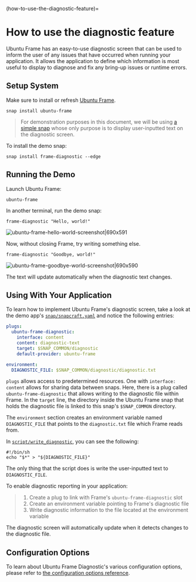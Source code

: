(how-to-use-the-diagnostic-feature)=
# How to use the diagnostic feature

Ubuntu Frame has an easy-to-use diagnostic screen that can be used to inform the user of any issues that have occurred when running your application. It allows the application to define which information is most useful to display to diagnose and fix any bring-up issues or runtime errors.

## Setup System

Make sure to install or refresh [Ubuntu Frame](https://mir-server.io/ubuntu-frame/).

    snap install ubuntu-frame

>For demonstration purposes in this document, we will be using [a simple snap](https://github.com/AlanGriffiths/ubuntu-frame-diagnostic) whose only purpose is to display user-inputted text on the diagnostic screen.

To install the demo snap:

    snap install frame-diagnostic --edge

## Running the Demo

Launch Ubuntu Frame:

    ubuntu-frame

In another terminal, run the demo snap:

    frame-diagnostic "Hello, world!"

![ubuntu-frame-hello-world-screenshot|690x591](upload://8H9q4sg7vgW7bEZYX29E2V3AEpu.jpeg)

Now, without closing Frame, try writing something else.

    frame-diagnostic "Goodbye, world!"

![ubuntu-frame-goodbye-world-screenshot|690x590](upload://dDlljTYS66WSs77oWymQIlxGIai.jpeg)

The text will update automatically when the diagnostic text changes.

## Using With Your Application

To learn how to implement Ubuntu Frame's diagnostic screen, take a look at the demo app's [`snap/snapcraft.yaml`](https://github.com/AlanGriffiths/ubuntu-frame-diagnostic/blob/master/snap/snapcraft.yaml) and notice the following entries:
```yaml
plugs:
  ubuntu-frame-diagnostic:
    interface: content
    content: diagnostic-text
    target: $SNAP_COMMON/diagnostic
    default-provider: ubuntu-frame

environment:
  DIAGNOSTIC_FILE: $SNAP_COMMON/diagnostic/diagnostic.txt
```

`plugs` allows access to predetermined resources. One with `interface: content` allows for sharing data between snaps. Here, there is a plug called `ubuntu-frame-diagnostic` that allows writing to the diagnostic file within Frame. In the `target` line,  the directory inside the Ubuntu Frame snap that holds the diagnostic file is linked to this snap's `$SNAP_COMMON` directory.

The `environment` section creates an environment variable named `DIAGNOSTIC_FILE` that points to the `diagnostic.txt` file which Frame reads from.

In [`script/write_diagnostic`](https://github.com/AlanGriffiths/ubuntu-frame-diagnostic/blob/master/script/write-diagnostic), you can see the following:

	#!/bin/sh
	echo "$*" > "${DIAGNOSTIC_FILE}"

The only thing that the script does is write the user-inputted text to `DIAGNOSTIC_FILE`.

To enable diagnostic reporting in your application:
> 1. Create a plug to link with Frame's `ubuntu-frame-diagnostic` slot
> 2. Create an environment variable pointing to Frame's diagnostic file
> 3. Write diagnostic information to the file located at the environment variable

The diagnostic screen will automatically update when it detects changes to the diagnostic file.

## Configuration Options

To learn about Ubuntu Frame Diagnostic's various configuration options, please refer to [the configuration options reference](https://mir-server.io/docs/ubuntu-frame-configuration-options#snap-configuration-config).
